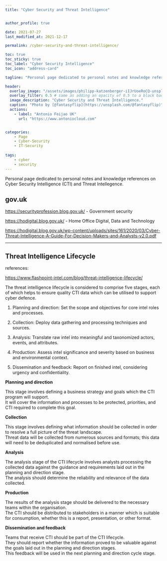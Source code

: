 ```yaml
---
title: "Cyber Security and Threat Intelligence"


author_profile: true

date: 2021-07-27
last_modified_at: 2021-12-17

permalink: /cyber-security-and-threat-intelligence/

toc: true
toc_sticky: true
toc_label: "Cyber Security Intelligence"
toc_icon: "address-card"

tagline: "Personal page dedicated to personal notes and knowledge references"

header:
  overlay_image: "/assets/images/philipp-katzenberger-iIJrUoeRoCQ-unsplash.jpg"
  overlay_filter: 0.5 # same as adding an opacity of 0.5 to a black background
  image_description: "Cyber Security and Threat Intelligence."
  caption: "Photo by [@fantasyflip](https://unsplash.com/@fantasyflip)"
  actions:
    - label: "Antonio Feijao UK"
      url: "https://www.antoniocloud.com"


categories:
    - Page
    - Cyber-Security
    - IT-Security
    
tags:
    - cyber
    - security
---
```


Personal page dedicated to personal notes and knowledge references on Cyber Security Intelligence (CTI) and Threat Intellegence.

## gov.uk

<https://securityprofession.blog.gov.uk/> - Government security

<https://hodigital.blog.gov.uk/> - Home Office Digital, Data and Technology

<https://hodigital.blog.gov.uk/wp-content/uploads/sites/161/2020/03/Cyber-Threat-Intelligence-A-Guide-For-Decision-Makers-and-Analysts-v2.0.pdf>


----

## Threat Intelligence Lifecycle

references:

<https://www.flashpoint-intel.com/blog/threat-intelligence-lifecycle/>

The threat intelligence lifecycle is considered to comprise five stages, each of which helps to ensure quality CTI data which can be utilised to support cyber defence.

1) Planning and direction: Set the scope and objectives for core intel roles and processes.


2) Collection: Deploy data gathering and processing techniques and sources.

3) Analysis: Translate raw intel into meaningful and taxonomized actors, events, and attributes.

4) Production: Assess intel significance and severity based on business and environmental context.

5) Dissemination and feedback: Report on finished intel, considering urgency and confidentiality.


**Planning and direction**

This stage involves defining a business strategy and goals which the CTI program will support.<br>
It will cover the information and processes to be protected, priorities, and CTI required to complete this goal.

**Collection**

This stage involves defining what information should be collected in order to resolve a full picture of the threat landscape.<br>
Threat data will be collected from numerous sources and formats; this data will need to be deduplicated and normalised before use.

**Analysis**

The analysis stage of the CTI lifecycle involves analysts processing the collected data against the guidance and requirements laid out in the planning and direction stage.<br>
The analysis should determine the reliability and relevance of the data collected.

**Production**

The results of the analysis stage should be delivered to the necessary teams within the organisation.<br>
The CTI should be distributed to stakeholders in a manner which is suitable for consumption, whether this is a report, presentation, or other format.

**Dissemination and feedback**

Teams that receive CTI should be part of the CTI lifecycle.<br>
They should report whether the information proved to be valuable against the goals laid out in the planning and direction stages.<br>
This feedback will be used in the next planning and direction cycle stage.

